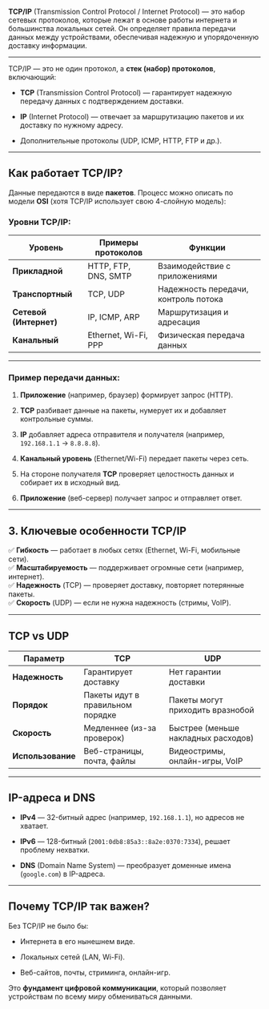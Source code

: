 **TCP/IP** (Transmission Control Protocol / Internet Protocol) — это набор сетевых протоколов, которые лежат в основе работы интернета и большинства локальных сетей. Он определяет правила передачи данных между устройствами, обеспечивая надежную и упорядоченную доставку информации.
- --
TCP/IP — это не один протокол, а **стек (набор) протоколов**, включающий:

- **TCP** (Transmission Control Protocol) — гарантирует надежную передачу данных с подтверждением доставки.
    
- **IP** (Internet Protocol) — отвечает за маршрутизацию пакетов и их доставку по нужному адресу.
    
- Дополнительные протоколы (UDP, ICMP, HTTP, FTP и др.).
- --
## **Как работает TCP/IP?**

Данные передаются в виде **пакетов**. Процесс можно описать по модели **OSI** (хотя TCP/IP использует свою 4-слойную модель):

### **Уровни TCP/IP:**

|Уровень|Примеры протоколов|Функции|
|---|---|---|
|**Прикладной**|HTTP, FTP, DNS, SMTP|Взаимодействие с приложениями|
|**Транспортный**|TCP, UDP|Надежность передачи, контроль потока|
|**Сетевой (Интернет)**|IP, ICMP, ARP|Маршрутизация и адресация|
|**Канальный**|Ethernet, Wi-Fi, PPP|Физическая передача данных|-
- --
### **Пример передачи данных:**

1. **Приложение** (например, браузер) формирует запрос (HTTP).
    
2. **TCP** разбивает данные на пакеты, нумерует их и добавляет контрольные суммы.
    
3. **IP** добавляет адреса отправителя и получателя (например, `192.168.1.1` → `8.8.8.8`).
    
4. **Канальный уровень** (Ethernet/Wi-Fi) передает пакеты через сеть.
    
5. На стороне получателя **TCP** проверяет целостность данных и собирает их в исходный вид.
    
6. **Приложение** (веб-сервер) получает запрос и отправляет ответ.
    

---
## **3. Ключевые особенности TCP/IP**

✅ **Гибкость** — работает в любых сетях (Ethernet, Wi-Fi, мобильные сети).  
✅ **Масштабируемость** — поддерживает огромные сети (например, интернет).  
✅ **Надежность** (TCP) — проверяет доставку, повторяет потерянные пакеты.  
✅ **Скорость** (UDP) — если не нужна надежность (стримы, VoIP).

- --
## **TCP vs UDP**

| Параметр          | TCP                              | UDP                                 |
| ----------------- | -------------------------------- | ----------------------------------- |
| **Надежность**    | Гарантирует доставку             | Нет гарантии доставки               |
| **Порядок**       | Пакеты идут в правильном порядке | Пакеты могут приходить вразнобой    |
| **Скорость**      | Медленнее (из-за проверок)       | Быстрее (меньше накладных расходов) |
| **Использование** | Веб-страницы, почта, файлы       | Видеостримы, онлайн-игры, VoIP      |
- --
## **IP-адреса и DNS**

- **IPv4** — 32-битный адрес (например, `192.168.1.1`), но адресов не хватает.
    
- **IPv6** — 128-битный (`2001:0db8:85a3::8a2e:0370:7334`), решает проблему нехватки.
    
- **DNS** (Domain Name System) — преобразует доменные имена (`google.com`) в IP-адреса.
- --
## **Почему TCP/IP так важен?**

Без TCP/IP не было бы:

- Интернета в его нынешнем виде.
    
- Локальных сетей (LAN, Wi-Fi).
    
- Веб-сайтов, почты, стриминга, онлайн-игр.
    

Это **фундамент цифровой коммуникации**, который позволяет устройствам по всему миру обмениваться данными.